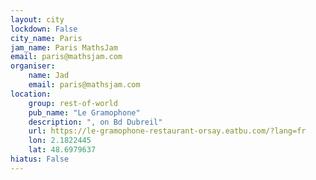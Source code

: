 ```yaml
---
layout: city                                           
lockdown: False
city_name: Paris                                                         
jam_name: Paris MathsJam
email: paris@mathsjam.com
organiser:
    name: Jad
    email: paris@mathsjam.com
location:
    group: rest-of-world
    pub_name: "Le Gramophone"
    description: ", on Bd Dubreil"
    url: https://le-gramophone-restaurant-orsay.eatbu.com/?lang=fr
    lon: 2.1822445
    lat: 48.6979637
hiatus: False
---
```

